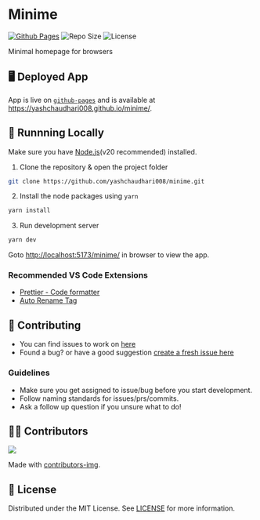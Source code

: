 # Minime

[![Github Pages](https://github.com/yashchaudhari008/minime/actions/workflows/deploy.yml/badge.svg)](https://github.com/yashchaudhari008/minime/actions/workflows/deploy.yml)
![Repo Size](https://img.shields.io/github/repo-size/yashchaudhari008/minime)
![License](https://img.shields.io/github/license/yashchaudhari008/minime)

Minimal homepage for browsers

## 🖥 Deployed App

App is live on [`github-pages`](https://pages.github.com/) and is available at <https://yashchaudhari008.github.io/minime/>.

## 🏃‍ Runnning Locally

Make sure you have [Node.js](http://nodejs.org/)(v20 recommended) installed.

1. Clone the repository & open the project folder

```sh
git clone https://github.com/yashchaudhari008/minime.git
```

2. Install the node packages using `yarn`

```sh
yarn install
```

3. Run development server

```sh
yarn dev
```

Goto [ http://localhost:5173/minime/](http://localhost:5174/minime/) in browser to view the app.

<!-- The page will reload if you make edits.\
You will also see any lint errors in the console. -->

### Recommended VS Code Extensions

- [Prettier - Code formatter](https://marketplace.visualstudio.com/items?itemName=esbenp.prettier-vscode)
- [Auto Rename Tag](https://marketplace.visualstudio.com/items?itemName=formulahendry.auto-rename-tag)

## 🤝 Contributing

- You can find issues to work on [here](https://github.com/yashchaudhari008/minime/issues)
- Found a bug? or have a good suggestion [create a fresh issue here](https://github.com/yashchaudhari008/minime/issues/new)

### Guidelines

- Make sure you get assigned to issue/bug before you start development.
- Follow naming standards for issues/prs/commits.
- Ask a follow up question if you unsure what to do!

## 💁‍♂️ Contributors

<a href="https://github.com/yashchaudhari008/minime/graphs/contributors">
  <img src="https://contrib.rocks/image?repo=yashchaudhari008/minime" />
</a>

Made with [contributors-img](https://contrib.rocks).

## 📃 License

Distributed under the MIT License. See [LICENSE](LICENSE.md) for more information.
